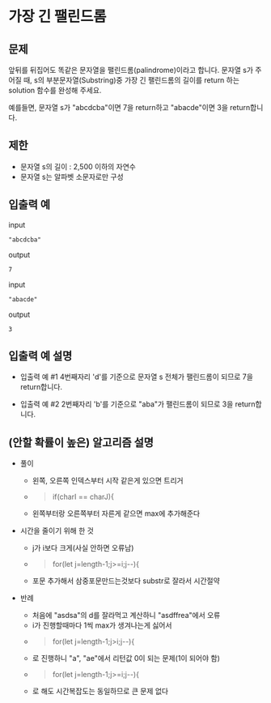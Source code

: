 # 가장 긴 팰린드롬

## 문제

앞뒤를 뒤집어도 똑같은 문자열을 팰린드롬(palindrome)이라고 합니다.
문자열 s가 주어질 때, s의 부분문자열(Substring)중 가장 긴 팰린드롬의 길이를 return 하는 solution 함수를 완성해 주세요.

예를들면, 문자열 s가 "abcdcba"이면 7을 return하고 "abacde"이면 3을 return합니다.

## 제한 

- 문자열 s의 길이 : 2,500 이하의 자연수
- 문자열 s는 알파벳 소문자로만 구성

## 입출력 예

input
```
"abcdcba" 
```
output
``` 
7
```

input
```
"abacde"
```
output
``` 
3
```

## 입출력 예 설명

- 입출력 예 #1
4번째자리 'd'를 기준으로 문자열 s 전체가 팰린드롬이 되므로 7을 return합니다.

- 입출력 예 #2
2번째자리 'b'를 기준으로 "aba"가 팰린드롬이 되므로 3을 return합니다.

## (안할 확률이 높은) 알고리즘 설명

- 풀이
  - 왼쪽, 오른쪽 인덱스부터 시작 같은게 있으면 트리거       
  - > if(charI == charJ){
  - 왼쪽부터랑 오른쪽부터 자른게 같으면 max에 추가해준다

- 시간을 줄이기 위해 한 것
  - j가 i보다 크게(사실 안하면 오류남)
  - > for(let j=length-1;j>=i;j--){
  - 포문 추가해서 삼중포문만드는것보다 substr로 잘라서 시간절약
- 반례
  - 처음에 "asdsa"의 d를 잘라먹고 계산하니 "asdffrea"에서 오류
  - i가 진행할때마다 1씩 max가 생겨나는게 싫어서 
  - > for(let j=length-1;j>i;j--){
  - 로 진행하니 "a", "ae"에서 리턴값 0이 되는 문제(1이 되어야 함)
  - > for(let j=length-1;j>=i;j--){
  - 로 해도 시간복잡도는 동일하므로 큰 문제 없다

